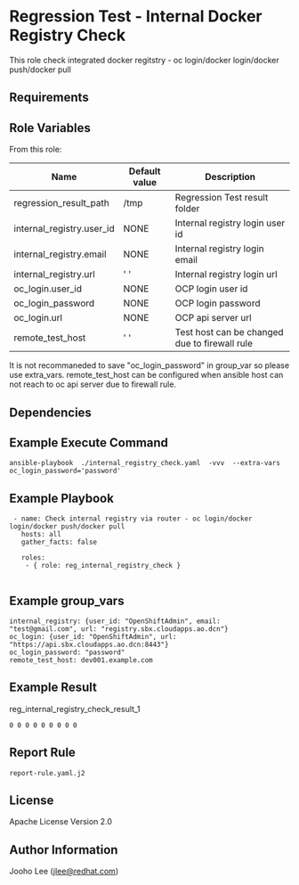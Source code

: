 Regression Test - Internal  Docker Registry Check
============

This role check integrated docker regitstry - oc login/docker login/docker push/docker pull

Requirements
------------

Role Variables
--------------

From this role:

| Name                        | Default value                                 | Description                                                                 |
|-----------------------------|-----------------------------------------------|-----------------------------------------------------------------------------|
| regression_result_path      | /tmp                                          | Regression Test result folder                                               |
| internal_registry.user_id   | NONE                                          | Internal registry login user id                                             |
| internal_registry.email     | NONE                                          | Internal registry login email                                               |
| internal_registry.url       | ' '                                           | Internal registry login url                                                 |
| oc_login.user_id            | NONE                                          | OCP login user id                                                           |
| oc_login_password           | NONE                                          | OCP login password                                                          |
| oc_login.url                | NONE                                          | OCP api server url                                                          |
| remote_test_host            | ' '                                           | Test host can be changed due to firewall rule                               |

It is not recommaneded to save "oc_login_password" in group_var so please use extra_vars.
remote_test_host can be configured when ansible host can not reach to oc api server due to firewall rule.

Dependencies
------------

Example Execute Command
-----------------------
```
ansible-playbook  ./internal_registry_check.yaml  -vvv  --extra-vars oc_login_password='password'
```

Example Playbook
----------------

```
 - name: Check internal registry via router - oc login/docker login/docker push/docker pull
   hosts: all
   gather_facts: false

   roles:
    - { role: reg_internal_registry_check }


```

Example group_vars
------------------
```
internal_registry: {user_id: "OpenShiftAdmin", email: "test@gmail.com", url: "registry.sbx.cloudapps.ao.dcn"}
oc_login: {user_id: "OpenShiftAdmin", url: "https://api.sbx.cloudapps.ao.dcn:8443"}
oc_login_password: "password"
remote_test_host: dev001.example.com
```

Example Result 
--------------
reg_internal_registry_check_result_1
```
0 0 0 0 0 0 0 0 0
```

Report Rule
-----------
```
report-rule.yaml.j2
```

License
-------

Apache License Version 2.0

Author Information
------------------

Jooho Lee (jlee@redhat.com)
